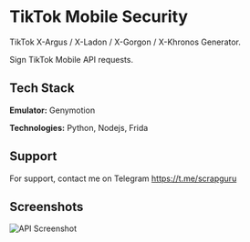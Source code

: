 
# TikTok Mobile Security

TikTok X-Argus / X-Ladon / X-Gorgon / X-Khronos Generator.

Sign TikTok Mobile API requests.
## Tech Stack

**Emulator:** Genymotion

**Technologies:** Python, Nodejs, Frida


## Support

For support, contact me on Telegram https://t.me/scrapguru


## Screenshots

![API Screenshot](https://i.imgur.com/i9EJMUw.png)
